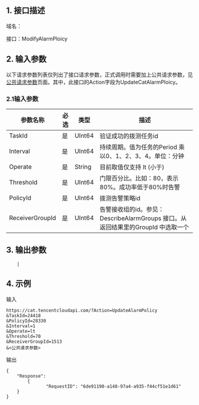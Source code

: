 ## 1. 接口描述

域名：

接口：ModifyAlarmPloicy



## 2. 输入参数

以下请求参数列表仅列出了接口请求参数，正式调用时需要加上公共请求参数，见<a href="/doc/api/405/公共请求参数" title="公共请求参数">公共请求参数</a>页面。其中，此接口的Action字段为UpdateCatAlarmPloicy。

### 2.1输入参数

| 参数名称            | 必选   | 类型     | 描述                                       |
| --------------- | ---- | ------ | ---------------------------------------- |
| TaskId        | 是    | UInt64    | 验证成功的拨测任务id                                 |
| Interval      | 是    | UInt64    | 持续周期。值为任务的Period 乘以0、1、2、3、4。单位：分钟                                     |
| Operate       | 是    | String    | 目前取值仅支持 lt (小于)       |
| Threshold     | 是    | UInt64 | 门限百分比。比如：80，表示80%。成功率低于80%时告警                          |
| PolicyId      | 是    | UInt64    | 拨测告警策略id           |
| ReceiverGroupId | 是    | UInt64    | 告警接收组的id。参见： DescribeAlarmGroups 接口。从返回结果里的GroupId 中选取一个 |
#### 

## 3. 输出参数
        |


## 4. 示例

输入

```
https://cat.tencentcloudapi.com/?Action=UpdateAlarmPolicy
&TaskId=24418
&PolicyId=28330
&Interval=1
&Operate=lt
&Threshold=70
&ReceiverGroupId=1513
&<公共请求参数>
```

输出

```
{
	"Response": 
        {	
               "RequestID": "6de91190-a148-97a4-a935-f44cf51e1d61"
	}	
}
```